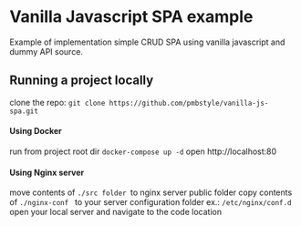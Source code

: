 # Vanilla Javascript SPA example

Example of implementation simple CRUD SPA using vanilla javascript and dummy API source.

## Running a project locally
clone the repo:  `git clone https://github.com/pmbstyle/vanilla-js-spa.git`

#### Using Docker
run from project root dir `docker-compose up -d`
open http://localhost:80

#### Using Nginx server
move contents of `./src folder `to nginx server public folder
copy contents of `./nginx-conf ` to your server configuration folder ex.: `/etc/nginx/conf.d`
open your local server and navigate to the code location
